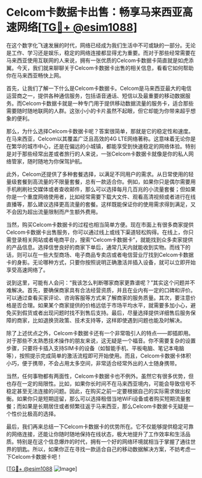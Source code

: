 # Celcom卡数据卡出售：畅享马来西亚高速网络[[TG💪+ @esim1088](https://t.me/s/esim1088)]

在这个数字化飞速发展的时代，网络已经成为我们生活中不可或缺的一部分。无论是工作、学习还是娱乐，稳定的网络连接都显得尤为重要。而对于那些经常需要在马来西亚使用互联网的人来说，拥有一张优质的Celcom卡数据卡简直就是如虎添翼。今天，我们就来聊聊关于Celcom卡数据卡出售的相关信息，看看它如何帮助你在马来西亚畅快上网。

首先，让我们了解一下什么是Celcom卡数据卡。Celcom是马来西亚最大的电信运营商之一，提供各种通信服务，包括语音通话、短信以及最重要的移动数据服务。而Celcom卡数据卡就是一种专门用于提供移动数据流量的服务卡，适合那些需要随时随地联网的人群。这张小小的卡片虽然不起眼，但它却能为你带来超乎想象的便利。

那么，为什么选择Celcom卡数据卡呢？答案很简单，那就是它的稳定性和速度。在马来西亚，Celcom以其覆盖广泛且高效的4G LTE网络著称。这意味着无论你是在繁华的城市中心，还是在偏远的小城镇，都能享受到快速稳定的网络体验。特别是对于那些经常出差或者旅行的人来说，一张Celcom卡数据卡就像是你的私人网络管家，随时随地为你保驾护航。

此外，Celcom还提供了多种套餐选择，以满足不同用户的需求。从日常使用的轻量级套餐到高流量的不限量套餐，总有一款适合你。例如，如果你只是偶尔需要用手机刷刷社交媒体或者查收邮件，那么可以选择每月几百兆的小流量套餐；但如果你是一个重度网络使用者，比如经常需要下载大文件、观看高清视频或者进行在线直播等，那么建议选择更高流量的套餐。这样既能保证你的使用需求得到满足，又不会因为超出流量限制而产生额外费用。

当然，购买Celcom卡数据卡的过程也相当简单方便。现在市面上有很多商家提供Celcom卡数据卡出售服务，你可以通过线上或线下渠道轻松购得。在线上，你只需登录相关网站或者电商平台，搜索“Celcom卡数据卡”，就能找到众多卖家提供的产品信息。选择信誉良好的商家下单后，通常几天内就能收到实物。而线下的话，则可以在一些大型商场、电子商品专卖店或者电信营业厅找到Celcom卡数据卡的身影。无论哪种方式，只要你按照说明正确激活并插入设备，就可以立即开始享受高速网络了。

说到这里，可能有人会问：“我该怎么判断哪家商家更靠谱呢？”其实这个问题并不难解决。首先，要确保商家具有合法经营资质，并且在业内有一定的口碑和评价。可以通过查看买家评论、咨询客服等方式来了解商家的服务质量。其次，要注意价格是否合理。如果某个商家提供的价格远低于市场平均水平，就需要多加小心，避免买到假货或者出现问题时找不到售后支持。最后，尽量选择提供详细售后服务保障的商家，比如退换货政策、技术支持等，这样即使遇到问题也能及时解决。

除了上述优点之外，Celcom卡数据卡还有一个非常吸引人的特点——即插即用。对于那些不太熟悉技术操作的朋友来说，这无疑是一个福音。你不需要复杂的设置步骤，只要将卡插入支持SIM卡的设备（如智能手机、平板电脑、笔记本电脑等），按照提示完成简单的激活流程即可开始使用。而且，Celcom卡数据卡体积小巧，便于携带，不会占用太多空间，非常适合经常外出的人士随身携带。

当然，任何事物都有两面性，Celcom卡数据卡也不例外。虽然它有很多优势，但也存在一定的局限性。比如，如果你长时间不在马来西亚境内，可能会导致信号不稳定甚至无法连接的问题。因此，在购买之前一定要根据自己的实际需求做出权衡。如果你只是短期逗留，那么可以选择租借当地WiFi设备或者购买短期流量套餐；而如果是长期居住或者频繁往返于马来西亚，那么Celcom卡数据卡无疑是一个性价比极高的选择。

最后，我们再来总结一下Celcom卡数据卡的优势所在。它不仅能够提供稳定可靠的网络连接，还能让你随时随地保持在线状态，极大地提升了工作效率和生活品质。特别是在这个信息爆炸的时代，拥有一个好的网络环境就相当于掌握了通往世界的钥匙。所以，如果你正在寻找一款适合自己的移动数据解决方案，不妨考虑一下Celcom卡数据卡吧！

[[TG💪+ @esim1088](https://t.me/s/esim1088) ![Image](https://i.postimg.cc/4NQfJmqS/Snipaste-2025-05-13-00-14-12.png)]